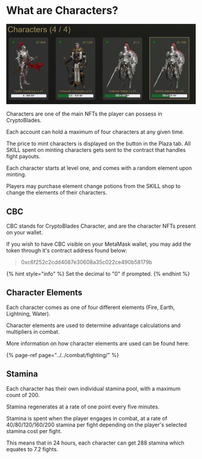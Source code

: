 # What are Characters?

![](../../.gitbook/assets/characters.png)

Characters are one of the main NFTs the player can possess in CryptoBlades. 

Each account can hold a maximum of four characters at any given time.

The price to mint characters is displayed on the button in the Plaza tab. All SKILL spent on minting characters gets sent to the contract that handles fight payouts.

Each character starts at level one, and comes with a random element upon minting.

Players may purchase element change potions from the SKILL shop to change the elements of their characters.

## CBC

CBC stands for CryptoBlades Character, and are the character NFTs present on your wallet.

If you wish to have CBC visible on your MetaMask wallet, you may add the token through it's contract address found below:

> 0xc6f252c2cdd4087e30608a35c022ce490b58179b

{% hint style="info" %}
Set the decimal to "0" if prompted.
{% endhint %}

## Character Elements

Each character comes as one of four different elements \(Fire, Earth, Lightning, Water\).

Character elements are used to determine advantage calculations and multipliers in combat.

More information on how character elements are used can be found here:

{% page-ref page="../../combat/fighting/" %}

## Stamina

Each character has their own individual stamina pool, with a maximum count of 200.

Stamina regenerates at a rate of one point every five minutes.

Stamina is spent when the player engages in combat, at a rate of 40/80/120/160/200 stamina per fight depending on the player's selected stamina cost per fight.

This means that in 24 hours, each character can get 288 stamina which equates to 7.2 fights.


